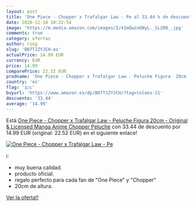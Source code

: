 ```yaml
---
layout: post
title: 'One Piece - Chopper x Trafalgar Law - Pe al 33.44 % de descuento'
date: 2020-12-18 10:22:54
image: 'https://m.media-amazon.com/images/I/41mQwinGNyL._SL200_.jpg'
comments: true
category: ofertas
author: ring
slug: 'B07TJZYJCH-es'
actualPrice: 14.99 EUR
currency: EUR
price: 14.99
comparePrice: 22.52 EUR
prodname: 'One Piece - Chopper x Trafalgar Law - Peluche Figura  20cm  - Original & Licensed Manga Anime Chopper Peluche'
country: 'es'
flag: '🇪🇸'
buyurl: 'https://www.amazon.es/dp/B07TJZYJCH/?tag=tolees-21'
descuento: '33.44'
average: '14.99'
---
```


Está [One Piece - Chopper x Trafalgar Law - Peluche Figura  20cm  - Original & Licensed Manga Anime Chopper Peluche](https://www.amazon.es/dp/B07TJZYJCH/?tag=tolees-21) con 33.44 de descuento por 14.99 EUR (original: 22.52 EUR) en el siguiente enlace!

[![One Piece - Chopper x Trafalgar Law - Pe](https://m.media-amazon.com/images/I/41mQwinGNyL._SL200_.jpg)](https://www.amazon.es/dp/B07TJZYJCH/?tag=tolees-21)

ℹ️:

- muy buena calidad.
- producto oficial.
- regalo perfecto para cada fan de "One Piece" y "Chopper"
- 20cm de altura.

[Ver la oferta!!](https://www.amazon.es/dp/B07TJZYJCH/?tag=tolees-21)
